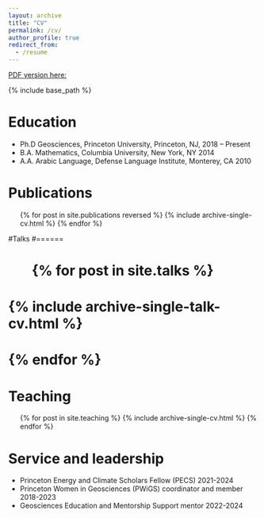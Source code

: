 ```yaml
---
layout: archive
title: "CV"
permalink: /cv/
author_profile: true
redirect_from:
  - /resume
---
```


[PDF version here:](http://abigale-wyatt.github.io/files//Curriculum_vitae.pdf)

{% include base_path %}

Education
======

* Ph.D Geosciences, Princeton University, Princeton, NJ,   2018 – Present
* B.A. Mathematics, Columbia University, New York, NY  2014
* A.A. Arabic Language, Defense Language Institute, Monterey, CA	  2010


Publications
======
  <ul>{% for post in site.publications reversed %}
    {% include archive-single-cv.html %}
  {% endfor %}</ul>
  
#Talks
#======
#  <ul>{% for post in site.talks %}
#    {% include archive-single-talk-cv.html %}
#  {% endfor %}</ul>
  
Teaching
======
  <ul>{% for post in site.teaching %}
    {% include archive-single-cv.html %}
  {% endfor %}</ul>
  
Service and leadership
======
* Princeton Energy and Climate Scholars Fellow (PECS) 2021-2024
* Princeton Women in Geosciences (PWiGS) coordinator and member 2018-2023
* Geosciences Education and Mentorship Support mentor 2022-2024
